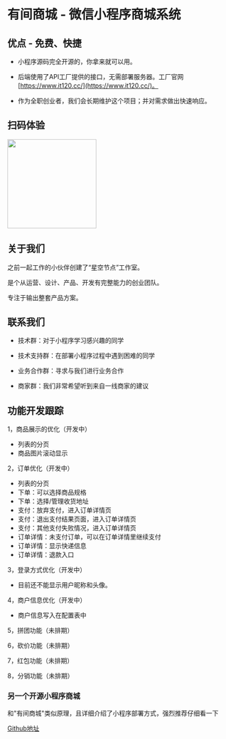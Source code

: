 # 有间商城 - 微信小程序商城系统

## 优点 - 免费、快捷

- 小程序源码完全开源的，你拿来就可以用。

- 后端使用了API工厂提供的接口，无需部署服务器。工厂官网 [https://www.it120.cc/](https://www.it120.cc/)。

- 作为全职创业者，我们会长期维护这个项目；并对需求做出快速响应。

## 扫码体验

<p>
<img src="https://cdn.it120.cc/apifactory/2019/04/09/a04b4041d45dcbed6cdb62b7c6d52ab4.jpg" width="200px">
</p>


## 关于我们

之前一起工作的小伙伴创建了“星空节点”工作室。

是个从运营、设计、产品、开发有完整能力的创业团队。

专注于输出整套产品方案。

## 联系我们

- 技术群：对于小程序学习感兴趣的同学

- 技术支持群：在部署小程序过程中遇到困难的同学

- 业务合作群：寻求与我们进行业务合作

- 商家群：我们非常希望听到来自一线商家的建议

## 功能开发跟踪
1，商品展示的优化（开发中）
- 列表的分页
- 商品图片滚动显示

2，订单优化（开发中）
- 列表的分页
- 下单：可以选择商品规格
- 下单：选择/管理收货地址
- 支付：放弃支付，进入订单详情页
- 支付：退出支付结果页面，进入订单详情页
- 支付：其他支付失败情况，进入订单详情页
- 订单详情：未支付订单，可以在订单详情里继续支付
- 订单详情：显示快递信息
- 订单详情：退款入口

3，登录方式优化（开发中）
- 目前还不能显示用户昵称和头像。

4，商户信息优化（开发中）
- 商户信息写入在配置表中

5，拼团功能（未排期）

6，砍价功能（未排期）

7，红包功能（未排期）

8，分销功能（未排期）

### 另一个开源小程序商城

和"有间商城"类似原理，且详细介绍了小程序部署方式，强烈推荐仔细看一下

[Github地址](https://github.com/EastWorld/wechat-app-mall)
